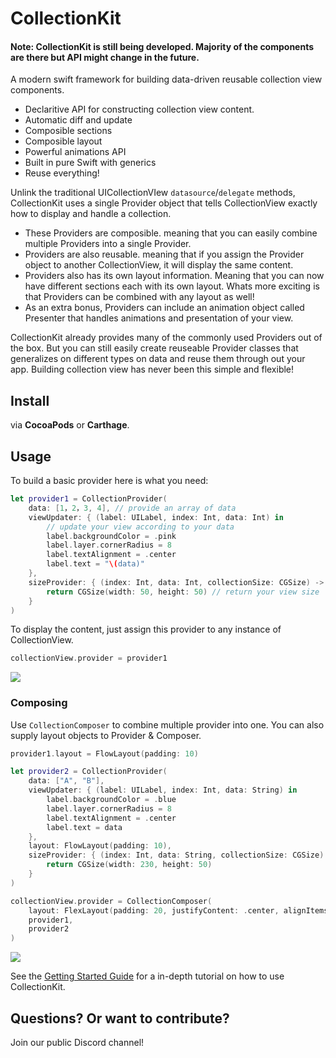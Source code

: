 # CollectionKit

#### Note: CollectionKit is still being developed. Majority of the components are there but API might change in the future.

A modern swift framework for building data-driven reusable collection view components.

* Declaritive API for constructing collection view content.
* Automatic diff and update
* Composible sections
* Composible layout
* Powerful animations API
* Built in pure Swift with generics
* Reuse everything!

Unlink the traditional UICollectionVIew `datasource`/`delegate` methods, CollectionKit uses a single Provider object that tells CollectionView exactly how to display and handle a collection.

* These Providers are composible. meaning that you can easily combine multiple Providers into a single Provider.
* Providers are also reusable. meaning that if you assign the Provider object to another CollectionView, it will display the same content.
* Providers also has its own layout information. Meaning that you can now have different sections each with its own layout.
Whats more exciting is that Providers can be combined with any layout as well!
* As an extra bonus, Providers can include an animation object called Presenter that handles animations and presentation of your view. 

CollectionKit already provides many of the commonly used Providers out of the box. But you can still easily create reuseable Provider classes that generalizes on different types on data and reuse them through out your app. Building collection view has never been this simple and flexible!

## Install

via **CocoaPods** or **Carthage**.

## Usage

To build a basic provider here is what you need:

```swift
let provider1 = CollectionProvider(
    data: [1，2，3, 4], // provide an array of data
    viewUpdater: { (label: UILabel, index: Int, data: Int) in
        // update your view according to your data
        label.backgroundColor = .pink
        label.layer.cornerRadius = 8
        label.textAlignment = .center
        label.text = "\(data)"
    },
    sizeProvider: { (index: Int, data: Int, collectionSize: CGSize) -> CGSize in
        return CGSize(width: 50, height: 50) // return your view size
    }
)
```

To display the content, just assign this provider to any instance of CollectionView.
```swift
collectionView.provider = provider1
```

<img src="https://cdn.rawgit.com/SoySauceLab/CollectionKit/478c049/Resources/example1.svg" />

### Composing

Use `CollectionComposer` to combine multiple provider into one. You can also supply layout objects to Provider & Composer.

```swift
provider1.layout = FlowLayout(padding: 10)

let provider2 = CollectionProvider(
    data: ["A", "B"],
    viewUpdater: { (label: UILabel, index: Int, data: String) in
        label.backgroundColor = .blue
        label.layer.cornerRadius = 8
        label.textAlignment = .center
        label.text = data
    },
    layout: FlowLayout(padding: 10),
    sizeProvider: { (index: Int, data: String, collectionSize: CGSize) -> CGSize in
        return CGSize(width: 230, height: 50)
    }
)

collectionView.provider = CollectionComposer(
    layout: FlexLayout(padding: 20, justifyContent: .center, alignItems: .center),
    provider1,
    provider2
)
```

<img src="https://cdn.rawgit.com/SoySauceLab/CollectionKit/478c049/Resources/example2.svg" />


See the [Getting Started Guide]() for a in-depth tutorial on how to use CollectionKit.


## Questions? Or want to contribute?

Join our public Discord channel!
